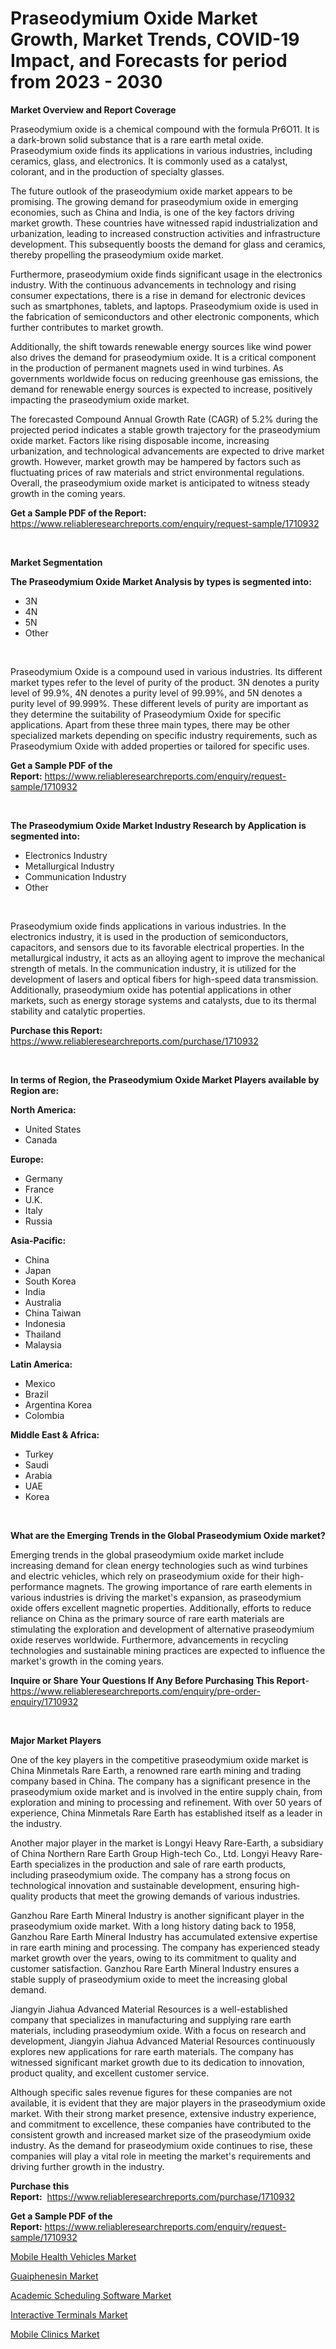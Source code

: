 <p><h1>Praseodymium Oxide Market Growth, Market Trends, COVID-19 Impact, and Forecasts for period from 2023 - 2030</h1></p><p><strong>Market Overview and Report Coverage</strong></p>
<p><p>Praseodymium oxide is a chemical compound with the formula Pr6O11. It is a dark-brown solid substance that is a rare earth metal oxide. Praseodymium oxide finds its applications in various industries, including ceramics, glass, and electronics. It is commonly used as a catalyst, colorant, and in the production of specialty glasses.</p><p>The future outlook of the praseodymium oxide market appears to be promising. The growing demand for praseodymium oxide in emerging economies, such as China and India, is one of the key factors driving market growth. These countries have witnessed rapid industrialization and urbanization, leading to increased construction activities and infrastructure development. This subsequently boosts the demand for glass and ceramics, thereby propelling the praseodymium oxide market.</p><p>Furthermore, praseodymium oxide finds significant usage in the electronics industry. With the continuous advancements in technology and rising consumer expectations, there is a rise in demand for electronic devices such as smartphones, tablets, and laptops. Praseodymium oxide is used in the fabrication of semiconductors and other electronic components, which further contributes to market growth.</p><p>Additionally, the shift towards renewable energy sources like wind power also drives the demand for praseodymium oxide. It is a critical component in the production of permanent magnets used in wind turbines. As governments worldwide focus on reducing greenhouse gas emissions, the demand for renewable energy sources is expected to increase, positively impacting the praseodymium oxide market.</p><p>The forecasted Compound Annual Growth Rate (CAGR) of 5.2% during the projected period indicates a stable growth trajectory for the praseodymium oxide market. Factors like rising disposable income, increasing urbanization, and technological advancements are expected to drive market growth. However, market growth may be hampered by factors such as fluctuating prices of raw materials and strict environmental regulations. Overall, the praseodymium oxide market is anticipated to witness steady growth in the coming years.</p></p>
<p><strong>Get a Sample PDF of the Report:</strong> <a href="https://www.reliableresearchreports.com/enquiry/request-sample/1710932">https://www.reliableresearchreports.com/enquiry/request-sample/1710932</a></p>
<p>&nbsp;</p>
<p><strong>Market Segmentation</strong></p>
<p><strong>The Praseodymium Oxide Market Analysis by types is segmented into:</strong></p>
<p><ul><li>3N</li><li>4N</li><li>5N</li><li>Other</li></ul></p>
<p>&nbsp;</p>
<p><p>Praseodymium Oxide is a compound used in various industries. Its different market types refer to the level of purity of the product. 3N denotes a purity level of 99.9%, 4N denotes a purity level of 99.99%, and 5N denotes a purity level of 99.999%. These different levels of purity are important as they determine the suitability of Praseodymium Oxide for specific applications. Apart from these three main types, there may be other specialized markets depending on specific industry requirements, such as Praseodymium Oxide with added properties or tailored for specific uses.</p></p>
<p><strong>Get a Sample PDF of the Report:</strong>&nbsp;<a href="https://www.reliableresearchreports.com/enquiry/request-sample/1710932">https://www.reliableresearchreports.com/enquiry/request-sample/1710932</a></p>
<p>&nbsp;</p>
<p><strong>The Praseodymium Oxide Market Industry Research by Application is segmented into:</strong></p>
<p><ul><li>Electronics Industry</li><li>Metallurgical Industry</li><li>Communication Industry</li><li>Other</li></ul></p>
<p>&nbsp;</p>
<p><p>Praseodymium oxide finds applications in various industries. In the electronics industry, it is used in the production of semiconductors, capacitors, and sensors due to its favorable electrical properties. In the metallurgical industry, it acts as an alloying agent to improve the mechanical strength of metals. In the communication industry, it is utilized for the development of lasers and optical fibers for high-speed data transmission. Additionally, praseodymium oxide has potential applications in other markets, such as energy storage systems and catalysts, due to its thermal stability and catalytic properties.</p></p>
<p><strong>Purchase this Report:</strong>&nbsp; <a href="https://www.reliableresearchreports.com/purchase/1710932">https://www.reliableresearchreports.com/purchase/1710932</a></p>
<p>&nbsp;</p>
<p><strong>In terms of Region, the Praseodymium Oxide Market Players available by Region are:</strong></p>
<p>
    <p> <strong> North America: </strong>
        <ul>
            <li>United States</li>
            <li>Canada</li>
        </ul>
        </p> 
    <p> <strong> Europe: </strong>
        <ul>
            <li>Germany</li>
            <li>France</li>
            <li>U.K.</li>
            <li>Italy</li>
            <li>Russia</li>
        </ul>
        </p> 
    <p> <strong> Asia-Pacific: </strong>
        <ul>
            <li>China</li>
            <li>Japan</li>
            <li>South Korea</li>
            <li>India</li>
            <li>Australia</li>
            <li>China Taiwan</li>
            <li>Indonesia</li>
            <li>Thailand</li>
            <li>Malaysia</li>
        </ul>
        </p> 
    <p> <strong> Latin America: </strong>
        <ul>
            <li>Mexico</li>
            <li>Brazil</li>
            <li>Argentina Korea</li>
            <li>Colombia</li>
        </ul>
        </p> 
    <p> <strong> Middle East & Africa: </strong>
        <ul>
            <li>Turkey</li>
            <li>Saudi</li>
            <li>Arabia</li>
            <li>UAE</li>
            <li>Korea</li>
        </ul>
    </p>
    </p>
<p>&nbsp;</p>
<p><strong>What are the Emerging Trends in the Global Praseodymium Oxide market?</strong></p>
<p><p>Emerging trends in the global praseodymium oxide market include increasing demand for clean energy technologies such as wind turbines and electric vehicles, which rely on praseodymium oxide for their high-performance magnets. The growing importance of rare earth elements in various industries is driving the market's expansion, as praseodymium oxide offers excellent magnetic properties. Additionally, efforts to reduce reliance on China as the primary source of rare earth materials are stimulating the exploration and development of alternative praseodymium oxide reserves worldwide. Furthermore, advancements in recycling technologies and sustainable mining practices are expected to influence the market's growth in the coming years.</p></p>
<p><strong>Inquire or Share Your Questions If Any Before Purchasing This Report</strong>- <a href="https://www.reliableresearchreports.com/enquiry/pre-order-enquiry/1710932">https://www.reliableresearchreports.com/enquiry/pre-order-enquiry/1710932</a></p>
<p>&nbsp;</p>
<p><strong>Major Market Players</strong></p>
<p><p>One of the key players in the competitive praseodymium oxide market is China Minmetals Rare Earth, a renowned rare earth mining and trading company based in China. The company has a significant presence in the praseodymium oxide market and is involved in the entire supply chain, from exploration and mining to processing and refinement. With over 50 years of experience, China Minmetals Rare Earth has established itself as a leader in the industry.</p><p>Another major player in the market is Longyi Heavy Rare-Earth, a subsidiary of China Northern Rare Earth Group High-tech Co., Ltd. Longyi Heavy Rare-Earth specializes in the production and sale of rare earth products, including praseodymium oxide. The company has a strong focus on technological innovation and sustainable development, ensuring high-quality products that meet the growing demands of various industries.</p><p>Ganzhou Rare Earth Mineral Industry is another significant player in the praseodymium oxide market. With a long history dating back to 1958, Ganzhou Rare Earth Mineral Industry has accumulated extensive expertise in rare earth mining and processing. The company has experienced steady market growth over the years, owing to its commitment to quality and customer satisfaction. Ganzhou Rare Earth Mineral Industry ensures a stable supply of praseodymium oxide to meet the increasing global demand.</p><p>Jiangyin Jiahua Advanced Material Resources is a well-established company that specializes in manufacturing and supplying rare earth materials, including praseodymium oxide. With a focus on research and development, Jiangyin Jiahua Advanced Material Resources continuously explores new applications for rare earth materials. The company has witnessed significant market growth due to its dedication to innovation, product quality, and excellent customer service.</p><p>Although specific sales revenue figures for these companies are not available, it is evident that they are major players in the praseodymium oxide market. With their strong market presence, extensive industry experience, and commitment to excellence, these companies have contributed to the consistent growth and increased market size of the praseodymium oxide industry. As the demand for praseodymium oxide continues to rise, these companies will play a vital role in meeting the market's requirements and driving further growth in the industry.</p></p>
<p><strong>Purchase this Report:</strong>&nbsp;&nbsp;<a href="https://www.reliableresearchreports.com/purchase/1710932">https://www.reliableresearchreports.com/purchase/1710932</a></p>
<p></p>
<p><strong>Get a Sample PDF of the Report:</strong>&nbsp;<a href="https://www.reliableresearchreports.com/enquiry/request-sample/1710932">https://www.reliableresearchreports.com/enquiry/request-sample/1710932</a></p>
<p><p><a href="https://medium.com/@hazelbrakus/mobile-health-vehicles-market-size-cagr-trends-2024-2030-271128540b46">Mobile Health Vehicles Market</a></p><p><a href="https://medium.com/@lowellgreen2023/guaiphenesin-market-size-cagr-trends-2024-2030-d9d57aaab259">Guaiphenesin Market</a></p><p><a href="https://medium.com/@unamorgan6655/academic-scheduling-software-market-trends-and-market-analysis-forecasted-for-period-2023-2030-5a530143a4bd">Academic Scheduling Software Market</a></p><p><a href="https://medium.com/@tracylarson12/interactive-terminals-market-research-report-its-history-and-forecast-2023-to-2030-c454b9405119">Interactive Terminals Market</a></p><p><a href="https://medium.com/@madelynyost/mobile-clinics-market-size-market-outlook-and-market-forecast-2023-to-2030-25ab963574d0">Mobile Clinics Market</a></p></p>